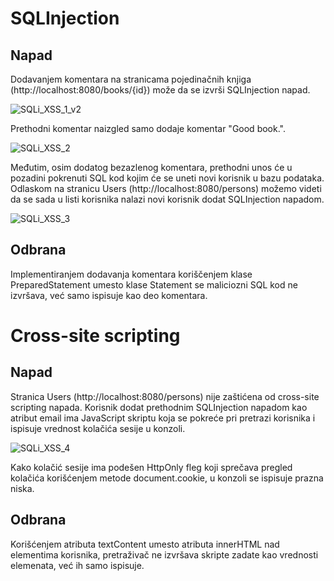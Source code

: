 # SQLInjection

## Napad

Dodavanjem komentara na stranicama pojedinačnih knjiga (http://localhost:8080/books/{id}) može da se izvrši SQLInjection napad.

![SQLi_XSS_1_v2](https://github.com/jormundur00/RealBookStore/assets/99336265/0d7c9627-e4d2-4d5b-b76c-3990730f7546)

Prethodni komentar naizgled samo dodaje komentar "Good book.".

![SQLi_XSS_2](https://github.com/jormundur00/RealBookStore/assets/99336265/ee1cc91a-3dde-4073-8770-65e0d1f18840)

Međutim, osim dodatog bezazlenog komentara, prethodni unos će u pozadini pokrenuti SQL kod kojim će se uneti novi korisnik u bazu podataka.
Odlaskom na stranicu Users (http://localhost:8080/persons) možemo videti da se sada u listi korisnika nalazi novi korisnik dodat SQLInjection napadom.

![SQLi_XSS_3](https://github.com/jormundur00/RealBookStore/assets/99336265/1603d3a2-9a3c-433a-9da7-690e32eb04b6)

## Odbrana

Implementiranjem dodavanja komentara koriščenjem klase PreparedStatement umesto klase Statement se maliciozni SQL kod ne izvršava, već samo ispisuje kao deo komentara.

# Cross-site scripting

## Napad

Stranica Users (http://localhost:8080/persons) nije zaštićena od cross-site scripting napada.
Korisnik dodat prethodnim SQLInjection napadom kao atribut email ima JavaScript skriptu koja se pokreće pri pretrazi korisnika i ispisuje vrednost kolačića sesije u konzoli.

![SQLi_XSS_4](https://github.com/jormundur00/RealBookStore/assets/99336265/22754445-0325-4eba-b3fe-c0ea56d5934c)

Kako kolačić sesije ima podešen HttpOnly fleg koji sprečava pregled kolačića korišćenjem metode document.cookie, u konzoli se ispisuje prazna niska.

## Odbrana

Korišćenjem atributa textContent umesto atributa innerHTML nad elementima korisnika, pretraživač ne izvršava skripte zadate kao vrednosti elemenata, već ih samo ispisuje.